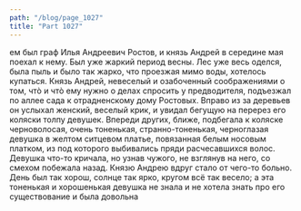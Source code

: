 ```yaml
---
path: "/blog/page_1027"
title: "Part 1027"
---
```


ем был граф Илья Андреевич Ростов, и князь Андрей в середине мая поехал к нему.
Был уже жаркий период весны. Лес уже весь оделся, была пыль и было так жарко, что проезжая мимо воды, хотелось купаться.
Князь Андрей, невеселый и озабоченный соображениями о том, чтò и чтò ему нужно о делах спросить у предводителя, подъезжал по аллее сада к отрадненскому дому Ростовых. Вправо из за деревьев он услыхал женский, веселый крик, и увидал бегущую на перерез его коляски толпу девушек. Впереди других, ближе, подбегала к коляске черноволосая, очень тоненькая, странно-тоненькая, черноглазая девушка в желтом ситцевом платье, повязанная белым носовым платком, из под которого выбивались пряди расчесавшихся волос. Девушка что-то кричала, но узнав чужого, не взглянув на него, со смехом побежала назад.
Князю Андрею вдруг стало от чего-то больно. День был так хорош, солнце так ярко, кругом всё так весело; а эта тоненькая и хорошенькая девушка не знала и не хотела знать про его существование и была довольна
